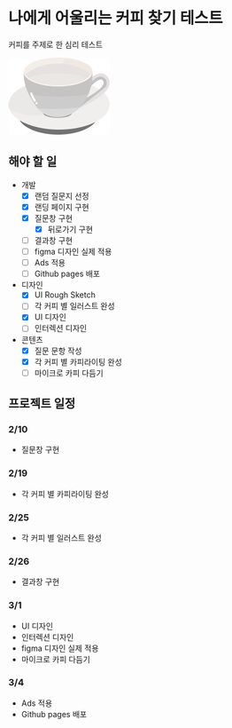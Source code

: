 # 나에게 어울리는 커피 찾기 테스트
커피를 주제로 한 심리 테스트

![커피티아이 로고](./public/img/emptyCup.png)

## 해야 할 일
- 개발
    - [x] 랜덤 질문지 선정
    - [x] 랜딩 페이지 구현
    - [x] 질문창 구현
        - [x] 뒤로가기 구현
    - [ ] 결과창 구현
    - [ ] figma 디자인 실제 적용
    - [ ] Ads 적용
    - [ ] Github pages 배포
- 디자인
    - [x] UI Rough Sketch
    - [ ] 각 커피 별 일러스트 완성
    - [x] UI 디자인
    - [ ] 인터렉션 디자인
- 콘텐츠
    - [x] 질문 문항 작성
    - [x] 각 커피 별 카피라이팅 완성
    - [ ] 마이크로 카피 다듬기

## 프로젝트 일정
### 2/10
- 질문창 구현

### 2/19
- 각 커피 별 카피라이팅 완성

### 2/25
- 각 커피 별 일러스트 완성

### 2/26
- 결과창 구현

### 3/1
- UI 디자인
- 인터렉션 디자인
- figma 디자인 실제 적용
- 마이크로 카피 다듬기

### 3/4
- Ads 적용
- Github pages 배포
